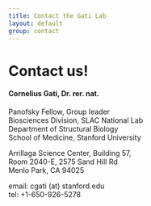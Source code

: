```yaml
---
title: Contact the Gati Lab
layout: default
group: contact
---
```


# Contact us!

<div class="col-md-4">

  <h4>Cornelius Gati, Dr. rer. nat.</h4>
  Panofsky Fellow, Group leader  <br>
  Biosciences Division, SLAC National Lab  <br>
  Department of Structural Biology <br>
  School of Medicine, Stanford University  <br>

  Arrillaga Science Center, Building 57, <br>
  Room 2040-E, 2575 Sand Hill Rd <br>
  Menlo Park, CA 94025 <br>

  email: cgati (at) stanford.edu <br>
  tel: +1-650-926-5278

</div>
